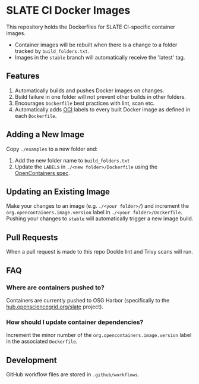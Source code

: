 # SLATE CI Docker Images

This repository holds the Dockerfiles for SLATE CI-specific container images.

* Container images will be rebuilt when there is a change to a folder tracked by `build_folders.txt`.
* Images in the `stable` branch will automatically receive the 'latest' tag.

## Features

1. Automatically builds and pushes Docker images on changes.
2. Build failure in one folder will not prevent other builds in other folders.
3. Encourages `Dockerfile` best practices with lint, scan etc.
4. Automatically adds [OCI](https://github.com/opencontainers/image-spec/blob/main/annotations.md) labels to every built Docker image as defined in each `Dockerfile`.

## Adding a New Image

Copy `./examples` to a new folder and:
1. Add the new folder name to `build_folders.txt`
2. Update the `LABEL`s in `./<new folder>/Dockerfile` using the [OpenContainers spec](https://github.com/opencontainers/image-spec/blob/main/annotations.md).

## Updating an Existing Image

Make your changes to an image (e.g. `./<your folder>/`) and increment the `org.opencontainers.image.version` label in `./<your folder>/Dockerfile`. Pushing your changes to `stable` will automatically trigger a new image build.

## Pull Requests

When a pull request is made to this repo Dockle lint and Trivy scans will run.

## FAQ

### Where are containers pushed to?

Containers are currently pushed to OSG Harbor (specifically to the [hub.opensciencegrid.org/slate](https://hub.opensciencegrid.org/harbor/projects/50/repositories) project).

### How should I update container dependencies?

Increment the minor number of the `org.opencontainers.image.version` label in the associated `Dockerfile`.

## Development

GitHub workflow files are stored in `.github/workflows`.